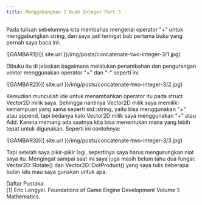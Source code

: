```yaml
---
title: Menggabungkan 2 Buah Integer Part 3
---
```


Pada tulisan sebelumnya kita membahas mengenai operator "+" untuk menggabungkan string,<!--more--> dan saya jadi teringat bab pertama buku yang pernah saya baca ini:

![GAMBAR1]({{ site.url }}/img/posts/concatenate-two-integer-3/1.jpg)

Dibuku itu di jelaskan bagaimana melalukan penambahan dan pengurangan vektor menggunakan operator "+" dan "-" seperti ini:

![GAMBAR2]({{ site.url }}/img/posts/concatenate-two-integer-3/2.jpg)

Kemudian muncullah ide untuk menambahkan operator itu pada struct Vector2D milik saya. Sehingga nantinya Vector2D milik saya memiliki kemampuan yang sama seperti std::string, yaitu bisa menggunakan "+" atau append, tapi bedanya kalo Vector2D milik saya menggunakan "+" atau Add. Karena memang ada saatnya kita bisa menentukan mana yang lebih tepat untuk digunakan. Seperti ini contohnya:

![GAMBAR3]({{ site.url }}/img/posts/concatenate-two-integer-3/3.jpg)

Tapi setelah saya pikir-pikir lagi, sepertinya saya harus mengurungkan niat saya itu. Mengingat sampai saat ini saya juga masih belum tahu dua fungsi: Vector2D::Rotate() dan Vector2D::DotProduct() yang saya tulis beberapa bulan lalu mau saya gunakan untuk apa. 

Daftar Pustaka:<br>
[1] Eric Lengyel. Foundations of Game Engine Development Volume 1: Mathematics.